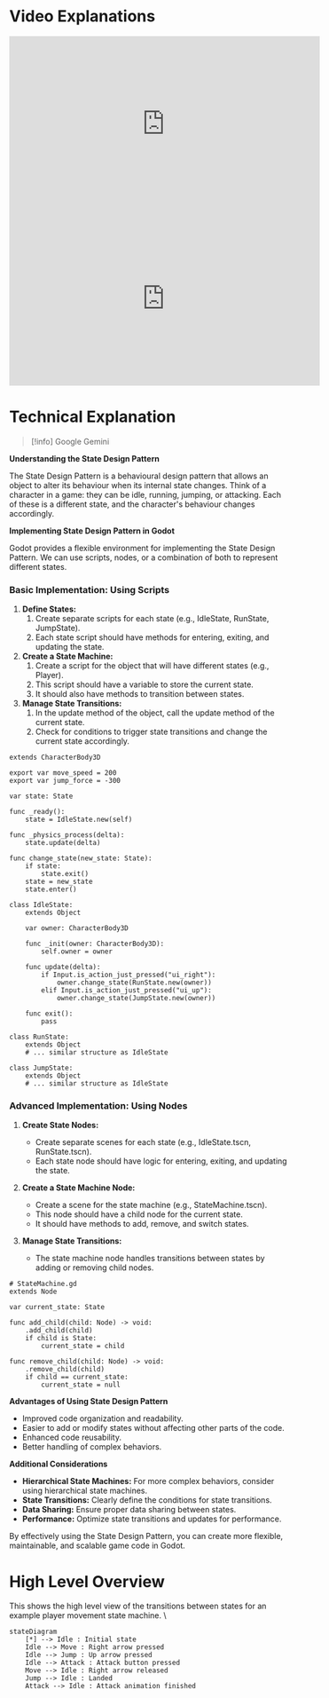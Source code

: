 # Video Explanations

<iframe width="560" height="315" src="https://www.youtube.com/embed/ow_Lum-Agbs?si=5BigIyS3tOoi13j5" title="YouTube video player" frameborder="0" allow="accelerometer; autoplay; clipboard-write; encrypted-media; gyroscope; picture-in-picture; web-share" referrerpolicy="strict-origin-when-cross-origin" allowfullscreen></iframe>


<iframe width="560" height="315" src="https://www.youtube.com/embed/-1Gz46Ihk5A?si=2vo2ZWYNRzztYapU" title="YouTube video player" frameborder="0" allow="accelerometer; autoplay; clipboard-write; encrypted-media; gyroscope; picture-in-picture; web-share" referrerpolicy="strict-origin-when-cross-origin" allowfullscreen></iframe>


# Technical Explanation

> [!info] Google Gemini

**Understanding the State Design Pattern**

The State Design Pattern is a behavioural design pattern that allows an object to alter its behaviour when its internal state changes. Think of a character in a game: they can be idle, running, jumping, or attacking. Each of these is a different state, and the character's behaviour changes accordingly.

**Implementing State Design Pattern in Godot**

Godot provides a flexible environment for implementing the State Design Pattern. We can use scripts, nodes, or a combination of both to represent different states.

### Basic Implementation: Using Scripts

1. **Define States:**
	1. Create separate scripts for each state (e.g., IdleState, RunState, JumpState).
	2. Each state script should have methods for entering, exiting, and updating the state.
2. **Create a State Machine:**
	1. Create a script for the object that will have different states (e.g., Player).
	2. This script should have a variable to store the current state.
	3. It should also have methods to transition between states.
3. **Manage State Transitions:**
	1. In the update method of the object, call the update method of the current state.
	2. Check for conditions to trigger state transitions and change the current state accordingly.

```gdscript
extends CharacterBody3D

export var move_speed = 200
export var jump_force = -300

var state: State

func _ready():
    state = IdleState.new(self)

func _physics_process(delta):
    state.update(delta)

func change_state(new_state: State):
    if state:
        state.exit()
    state = new_state
    state.enter()
```


```gdscript
class IdleState:
    extends Object

    var owner: CharacterBody3D

    func _init(owner: CharacterBody3D):
        self.owner = owner

    func update(delta):
        if Input.is_action_just_pressed("ui_right"):
            owner.change_state(RunState.new(owner))
        elif Input.is_action_just_pressed("ui_up"):
            owner.change_state(JumpState.new(owner))

    func exit():
        pass
```

```gdscript
class RunState:
    extends Object
    # ... similar structure as IdleState

class JumpState:
    extends Object
    # ... similar structure as IdleState
```
### Advanced Implementation: Using Nodes

1. **Create State Nodes:**
    
    - Create separate scenes for each state (e.g., IdleState.tscn, RunState.tscn).
    - Each state node should have logic for entering, exiting, and updating the state.
2. **Create a State Machine Node:**
    
    - Create a scene for the state machine (e.g., StateMachine.tscn).
    - This node should have a child node for the current state.
    - It should have methods to add, remove, and switch states.
3. **Manage State Transitions:**
    
    - The state machine node handles transitions between states by adding or removing child nodes.

```gdscript
# StateMachine.gd
extends Node

var current_state: State

func add_child(child: Node) -> void:
    .add_child(child)
    if child is State:
        current_state = child

func remove_child(child: Node) -> void:
    .remove_child(child)
    if child == current_state:
        current_state = null
```


**Advantages of Using State Design Pattern**

- Improved code organization and readability.
- Easier to add or modify states without affecting other parts of the code.
- Enhanced code reusability.
- Better handling of complex behaviors.

**Additional Considerations**

- **Hierarchical State Machines:** For more complex behaviors, consider using hierarchical state machines.
- **State Transitions:** Clearly define the conditions for state transitions.
- **Data Sharing:** Ensure proper data sharing between states.
- **Performance:** Optimize state transitions and updates for performance.

By effectively using the State Design Pattern, you can create more flexible, maintainable, and scalable game code in Godot.

# High Level Overview
This shows the high level view of the transitions between states for an example player movement state machine.
\
```mermaid
stateDiagram
    [*] --> Idle : Initial state
    Idle --> Move : Right arrow pressed
    Idle --> Jump : Up arrow pressed
    Idle --> Attack : Attack button pressed
    Move --> Idle : Right arrow released
    Jump --> Idle : Landed
    Attack --> Idle : Attack animation finished

```